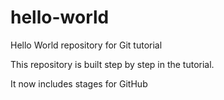 # hello-world
Hello World repository for Git tutorial

This repository is built step by step in the tutorial.

It now includes stages for GitHub
